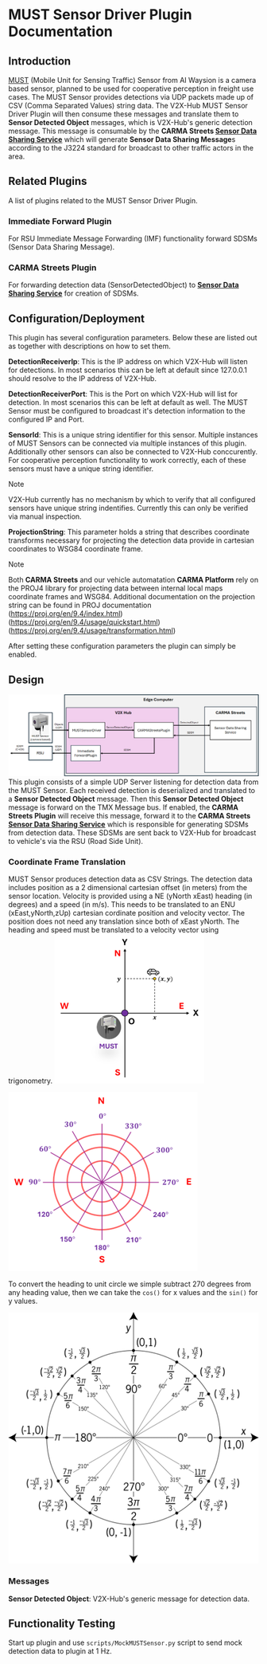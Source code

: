 # MUST Sensor Driver Plugin Documentation

## Introduction

[MUST](https://www.aiwaysion.com/technology) (Mobile Unit for Sensing Traffic) Sensor from AI Waysion is a camera based sensor, planned to be used for cooperative perception in freight use cases. The MUST Sensor provides detections via UDP packets made up of CSV (Comma Separated Values) string data. The V2X-Hub MUST Sensor Driver Plugin will then consume these messages and translate them to **Sensor Detected Object** messages, which is V2X-Hub's generic detection message. This message is consumable by the  **CARMA Streets [Sensor Data Sharing Service](https://github.com/usdot-fhwa-stol/carma-streets/blob/develop/sensor_data_sharing_service/README.md)** which will generate **Sensor Data Sharing Message**s according to the J3224 standard for broadcast to other traffic actors in the area.

## Related Plugins

A list of plugins related to the MUST Sensor Driver Plugin.

### Immediate Forward Plugin

For RSU Immediate Message Forwarding (IMF) functionality forward SDSMs (Sensor Data Sharing Message).

### CARMA Streets Plugin

For forwarding detection data (SensorDetectedObject) to **[Sensor Data Sharing Service](https://github.com/usdot-fhwa-stol/carma-streets/blob/develop/sensor_data_sharing_service/README.md)** for creation of SDSMs.

## Configuration/Deployment

This plugin has several configuration parameters. Below these are listed out as together with descriptions on how to set them.

**DetectionReceiverIp**: This is the IP address on which V2X-Hub will listen for detections. In most scenarios this can be left at default since 127.0.0.1 should resolve to the IP address of V2X-Hub.

**DetectionReceiverPort**: This is the Port on which V2X-Hub will list for detection. In most scenarios this can be left at default as well. The MUST Sensor must be configured to broadcast it's detection information to the configured IP and Port.

**SensorId**: This is a unique string identifier for this sensor. Multiple instances of MUST Sensors can be connected via multiple instances of this plugin. Additionally other sensors can also be connected to V2X-Hub conccurently. For cooperative perception functionality to work correctly, each of these sensors must have a unique string identifier.

> [!NOTE]
> V2X-Hub currently has no mechanism by which to verify that all configured sensors have unique string indentifies. Currently this can only be verified via manual inspection.

**ProjectionString**: This parameter holds a string that describes coordinate transforms necessary for projecting the detection data provide in cartesian coordinates to WSG84 coordinate frame.

> [!NOTE]
> Both **CARMA Streets** and our vehicle automatation **CARMA Platform** rely on the PROJ4 library for projecting data between internal local maps coordinate frames and WSG84. Additional documentation on the projection string can be found in PROJ documentation (<https://proj.org/en/9.4/index.html>)(<https://proj.org/en/9.4/usage/quickstart.html>)(<https://proj.org/en/9.4/usage/transformation.html>)

After setting these configuration parameters the plugin can simply be enabled.

## Design

![Alt text](docs/communication_diagram.png)
This plugin consists of a simple UDP Server listening for detection data from the MUST Sensor. Each received detection is deserialized and translated to a **Sensor Detected Object** message. Then this **Sensor Detected Object** message is forward on the TMX Message bus. If enabled, the **CARMA Streets Plugin** will receive this message, forward it to the **CARMA Streets [Sensor Data Sharing Service](https://github.com/usdot-fhwa-stol/carma-streets/blob/develop/sensor_data_sharing_service/README.md)** which is responsible for generating SDSMs from detection data. These SDSMs are sent back to V2X-Hub for broadcast to vehicle's via the RSU (Road Side Unit).

### Coordinate Frame Translation

MUST Sensor produces detection data as CSV Strings. The detection data includes position as a 2 dimensional cartesian offset (in meters) from the sensor location. Velocity is provided using a NE (yNorth xEast) heading (in degrees) and a speed (in m/s). This needs to be translated to an ENU (xEast,yNorth,zUp) cartesian cordinate position and velocity vector. The position does not need any translation since both of xEast yNorth. The heading and speed must be translated to a velocity vector using trigonometry.
![Alt text](docs/sensor_coordinate_frame.png)

![Alt text](docs/heading.png)

To convert the heading to unit circle we simple subtract 270 degrees from any heading value, then we can take the `cos()` for x values and the `sin()` for y values.

![Alt text](docs/unit_circle.png)

### Messages

**Sensor Detected Object**: V2X-Hub's generic message for detection data.

## Functionality Testing

Start up plugin and use `scripts/MockMUSTSensor.py` script to send mock detection data to plugin at 1 Hz.
